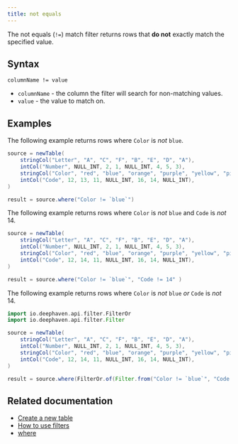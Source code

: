 ```yaml
---
title: not equals
---
```


The not equals (`!=`) match filter returns rows that **do not** exactly match the specified value.

## Syntax

```
columnName != value
```

- `columnName` - the column the filter will search for non-matching values.
- `value` - the value to match on.

## Examples

The following example returns rows where `Color` is _not_ `blue`.

```groovy order=source,result
source = newTable(
    stringCol("Letter", "A", "C", "F", "B", "E", "D", "A"),
    intCol("Number", NULL_INT, 2, 1, NULL_INT, 4, 5, 3),
    stringCol("Color", "red", "blue", "orange", "purple", "yellow", "pink", "blue"),
    intCol("Code", 12, 13, 11, NULL_INT, 16, 14, NULL_INT),
)

result = source.where("Color != `blue`")
```

The following example returns rows where `Color` is _not_ `blue` and `Code` is _not_ 14.

```groovy order=source,result
source = newTable(
    stringCol("Letter", "A", "C", "F", "B", "E", "D", "A"),
    intCol("Number", NULL_INT, 2, 1, NULL_INT, 4, 5, 3),
    stringCol("Color", "red", "blue", "orange", "purple", "yellow", "pink", "blue"),
    intCol("Code", 12, 14, 11, NULL_INT, 16, 14, NULL_INT),
)

result = source.where("Color != `blue`", "Code != 14" )
```

The following example returns rows where `Color` is _not_ `blue` _or_ `Code` is _not_ 14.

```groovy order=source,result
import io.deephaven.api.filter.FilterOr
import io.deephaven.api.filter.Filter

source = newTable(
    stringCol("Letter", "A", "C", "F", "B", "E", "D", "A"),
    intCol("Number", NULL_INT, 2, 1, NULL_INT, 4, 5, 3),
    stringCol("Color", "red", "blue", "orange", "purple", "yellow", "pink", "blue"),
    intCol("Code", 12, 14, 11, NULL_INT, 16, 14, NULL_INT),
)

result = source.where(FilterOr.of(Filter.from("Color != `blue`", "Code != 14")))
```

## Related documentation

- [Create a new table](../../../how-to-guides/new-and-empty-table.md#newtable)
- [How to use filters](../../../how-to-guides/filters.md)
- [where](../../table-operations/filter/where.md)
